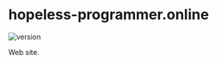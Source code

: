 # hopeless-programmer.online

![version](https://img.shields.io/github/package-json/v/hopeless-programmer-online/hopeless-programmer.online/refactoring-development)

Web site.
